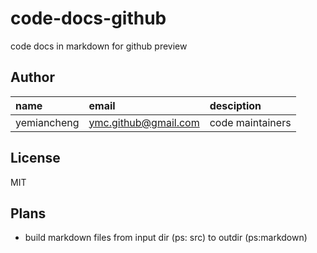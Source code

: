 # code-docs-github

code docs in markdown for github preview

## Author

name|email|desciption
:--|:--|:--
yemiancheng|<ymc.github@gmail.com>|code maintainers|

## License

MIT

## Plans
- build markdown files from input dir (ps: src) to outdir (ps:markdown)
